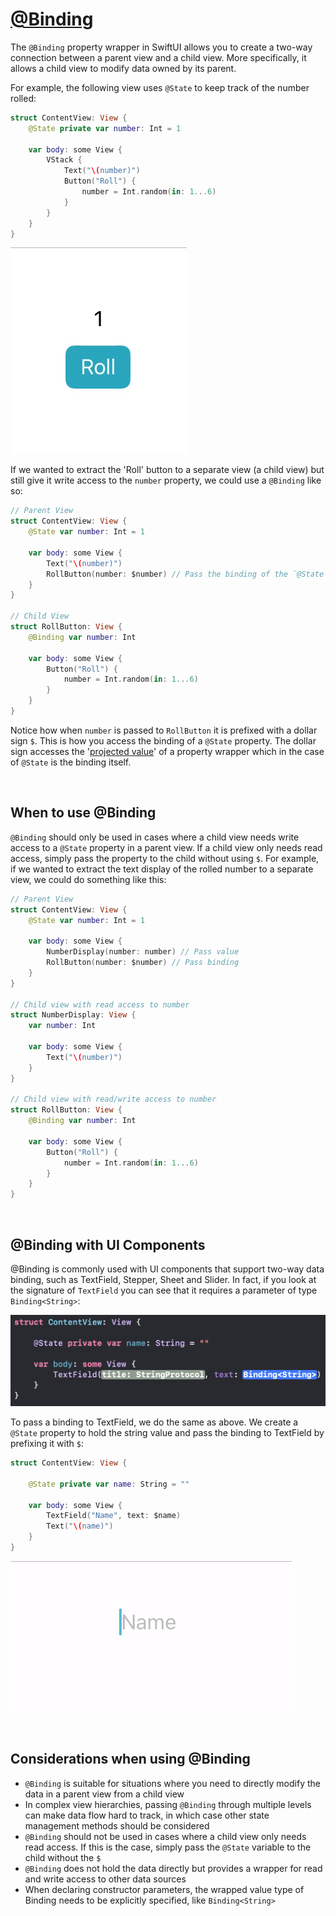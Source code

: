 # [@Binding](https://developer.apple.com/documentation/swiftui/binding)

The `@Binding` property wrapper in SwiftUI allows you to create a two-way connection between a parent view and a child view. More specifically, it allows a child view to modify data owned by its parent.

For example, the following view uses `@State` to keep track of the number rolled:

```swift
struct ContentView: View {
    @State private var number: Int = 1

    var body: some View {
        VStack {
            Text("\(number)")
            Button("Roll") {
                number = Int.random(in: 1...6)
            }
        }
    }
}
```

![](../State/images/1.gif)

If we wanted to extract the 'Roll' button to a separate view (a child view) but still give it write access to the `number` property, we could use a `@Binding` like so:

```swift
// Parent View
struct ContentView: View {
    @State var number: Int = 1

    var body: some View {
        Text("\(number)")
        RollButton(number: $number) // Pass the binding of the `@State` property to the child view
    }
}

// Child View
struct RollButton: View {
    @Binding var number: Int

    var body: some View {
        Button("Roll") {
            number = Int.random(in: 1...6)
        }
    }
}
```

Notice how when `number` is passed to `RollButton` it is prefixed with a dollar sign `$`. This is how you access the binding of a `@State` property. The dollar sign accesses the '[projected value](https://github.com/brittpinder/ios-reference/tree/main/swift/properties#projected-values)' of a property wrapper which in the case of `@State` is the binding itself.

<br/>

## When to use @Binding

`@Binding` should only be used in cases where a child view needs write access to a `@State` property in a parent view. If a child view only needs read access, simply pass the property to the child without using `$`. For example, if we wanted to extract the text display of the rolled number to a separate view, we could do something like this:

```swift
// Parent View
struct ContentView: View {
    @State var number: Int = 1

    var body: some View {
        NumberDisplay(number: number) // Pass value
        RollButton(number: $number) // Pass binding
    }
}

// Child view with read access to number
struct NumberDisplay: View {
    var number: Int

    var body: some View {
        Text("\(number)")
    }
}

// Child view with read/write access to number
struct RollButton: View {
    @Binding var number: Int

    var body: some View {
        Button("Roll") {
            number = Int.random(in: 1...6)
        }
    }
}
```

<br/>

## @Binding with UI Components

@Binding is commonly used with UI components that support two-way data binding, such as TextField, Stepper, Sheet and Slider. In fact, if you look at the signature of `TextField` you can see that it requires a parameter of type `Binding<String>`:

![](images/1.png)

To pass a binding to TextField, we do the same as above. We create a `@State` property to hold the string value and pass the binding to TextField by prefixing it with `$`:

```swift
struct ContentView: View {

    @State private var name: String = ""

    var body: some View {
        TextField("Name", text: $name)
        Text("\(name)")
    }
}
```

![](images/2.gif)

<br/>

## Considerations when using @Binding

- `@Binding` is suitable for situations where you need to directly modify the data in a parent view from a child view
- In complex view hierarchies, passing `@Binding` through multiple levels can make data flow hard to track, in which case other state management methods should be considered
- `@Binding` should not be used in cases where a child view only needs read access. If this is the case, simply pass the `@State` variable to the child without the `$`
- `@Binding` does not hold the data directly but provides a wrapper for read and write access to other data sources
- When declaring constructor parameters, the wrapped value type of Binding needs to be explicitly specified, like `Binding<String>`
